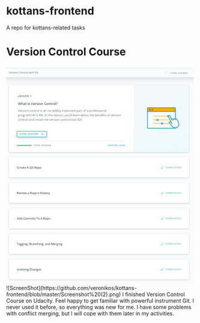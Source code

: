 # kottans-frontend
A repo for kottans-related tasks

# Version Control Course
<img src="https://github.com/veronikos/kottans-frontend/blob/master/Screenshot%20(2).png">
![ScreenShot](https://github.com/veronikos/kottans-frontend/blob/master/Screenshot%20(2).png)
I finished Version Control Course on Udacity. Feel happy to get familiar with powerful instrument Git. 
I never used it before, so everything was new for me. I have some problems with conflict merging, but I will cope with them later in my activities.

